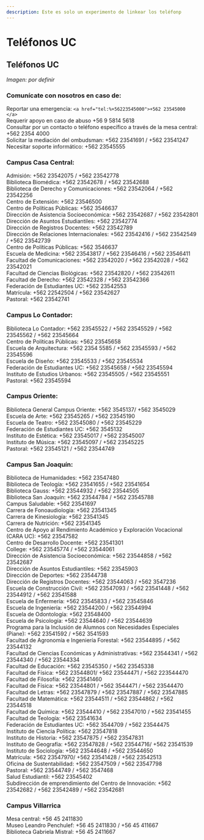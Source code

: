 ```yaml
---
description: Este es solo un experimento de linkear los teléfonp
---
```


# Teléfonos UC

## Teléfonos UC

_Imagen: por definir_

### Comunícate con nosotros en caso de:

Reportar una emergencia: `<a href="tel:%+56223545000">+562 23545000 </a>`  
Requerir apoyo en caso de abuso +56 9 5814 5618  
Consultar por un contacto o teléfono específico a través de la mesa central: +562 2354 4000  
Solicitar la mediación del ombudsman: +562 23541691 / +562 23541247  
Necesitar soporte informático: +562 23545555

### Campus Casa Central:

Admisión: +562 23542075 / +562 23542778  
Biblioteca Biomédica: +562 23542678 / +562 23542688  
Biblioteca de Derecho y Comunicaciones: +562 23542064 / +562 23542256  
Centro de Extensión: +562 23546500  
Centro de Políticas Públicas: +562 3546637  
Dirección de Asistencia Socioeconómica: +562 23542687 / +562 23542801  
Dirección de Asuntos Estudiantiles: +562 23542774  
Dirección de Registros Docentes: +562 23542789  
Dirección de Relaciones Internacionales: +562 23542416 / +562 23542549 / +562 23542739  
Centro de Políticas Públicas: +562 3546637  
Escuela de Medicina: +562 23543817 / +562 23546416 / +562 23546411  
Facultad de Comunicaciones: +562 23542020 / +562 23542028 / +562 23542021  
Facultad de Ciencias Biológicas: +562 23542820 / +562 23542611  
Facultad de Derecho: +562 23542328 / +562 23542366  
Federación de Estudiantes UC: +562 23542553  
Matrícula: +562 22542504 / +562 23542627  
Pastoral: +562 23542741

### Campus Lo Contador:

Biblioteca Lo Contador: +562 23545522 / +562 23545529 / +562 23545562 / +562 23545664  
Centro de Políticas Públicas: +562 23545658  
Escuela de Arquitectura: +562 2354 5585 / +562 23545593 / +562 23545596  
Escuela de Diseño: +562 23545533 / +562 23545534  
Federación de Estudiantes UC: +562 23545658 / +562 23545594  
Instituto de Estudios Urbanos: +562 23545505 / +562 23545551  
Pastoral: +562 23545594

### Campus Oriente:

Biblioteca General Campus Oriente: +562 3545137/ +562 3545029  
Escuela de Arte: +562 23545265 / +562 23545190  
Escuela de Teatro: +562 23545080 / +562 23545229  
Federación de Estudiantes UC: +562 3545132  
Instituto de Estética: +562 23545017 / +562 23545007  
Instituto de Música: +562 23545097 / +562 23545225  
Pastoral: +562 23545121 / +562 23544749

### Campus San Joaquín:

Biblioteca de Humanidades: +562 23547480  
Biblioteca de Teología: +562 23541655 / +562 23541654  
Biblioteca Gauss: +562 23544932 / +562 23544505  
Biblioteca San Joaquín: +562 23544784 / +562 23545788  
Campus Saludable: +562 23541697  
Carrera de Fonoaudiología: +562 23541345  
Carrera de Kinesiología: +562 23541345  
Carrera de Nutrición: +562 23541345  
Centro de Apoyo al Rendimiento Académico y Exploración Vocacional \(CARA UC\): +562 23547582  
Centro de Desarrollo Docente: +562 23541301  
College: +562 23545774 / +562 23544061  
Dirección de Asistencia Socioeconómica: +562 23544858 / +562 23542687  
Dirección de Asuntos Estudiantiles: +562 23545903  
Dirección de Deportes: +562 23544738  
Dirección de Registros Docentes: +562 23544063 / +562 3547236  
Escuela de Construcción Civil: +562 23547093 / +562 23541448 / +562 23544912 / +562 23541588  
Escuela de Enfermería: +562 23545833 / +562 23545846  
Escuela de Ingeniería: +562 23544200 / +562 23544994  
Escuela de Odontología: +562 23548400  
Escuela de Psicología: +562 23544640 / +562 23544639  
Programa para la Inclusión de Alumnos con Necesidades Especiales \(Piane\): +562 23541592 / +562 3541593  
Facultad de Agronomía e Ingeniería Forestal: +562 23544895 / +562 23544132  
Facultad de Ciencias Económicas y Administrativas: +562 23544341 / +562 23544340 / +562 23544334  
Facultad de Educación: +562 23545350 / +562 23545338  
Facultad de Física: +562 23544801/ +562 23544471 / +562 223544470  
Facultad de Filosofía: +562 23541460  
Facultad de Física: +562 23544801 / +562 3544471 / +562 23544470  
Facultad de Letras: +562 23547879 / +562 23547887 / +562 23547885  
Facultad de Matemática: +562 23544511 / +562 23544862 / +562 23544518  
Facultad de Química: +562 23544410 / +562 23547010 / +562 23541455  
Facultad de Teología: +562 23541634  
Federación de Estudiantes UC: +562 3544709 / +562 23544475  
Instituto de Ciencia Política: +562 23547818  
Instituto de Historia: +562 23547875 / +562 23547831  
Instituto de Geografía: +562 23547828 / +562 23544716/ +562 23541539  
Instituto de Sociología: +562 23544648 / +562 23544650  
Matrícula: +562 23547970/ +562 23541428 / +562 23542513  
Oficina de Sustentabilidad: +562 23547509 / +562 23547798  
Pastoral: +562 23544749 / +562 3547468  
Salud Estudiantil: +562 23545402  
Subdirección de emprendimiento del Centro de Innovación: +562 23542682 / +562 23542489 / +562 23542681

### Campus Villarrica

Mesa central: +56 45 2411830  
Museo Leandro Penchulef: +56 45 2411830 / +56 45 411667  
Biblioteca Gabriela Mistral: +56 45 2411667  


